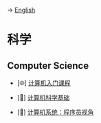 -> [English](/SKILLSETS/SCIENCE/science.md)
# 科学
## Computer Science
- [🌐] [计算机入门课程](https://www.youtube.com/playlist?list=PL8dPuuaLjXtNlUrzyH5r6jN9ulIgZBpdo)

- [📗] [计算机科学基础](https://github.com/acmbpdc/openlib.cs)

- [📗] [计算机系统：程序员视角](https://github.com/iWangMu/Book-CSAPP/blob/master/_Attachments/Computer_Systems_A_Programmers_Perspective(3rd).pdf)